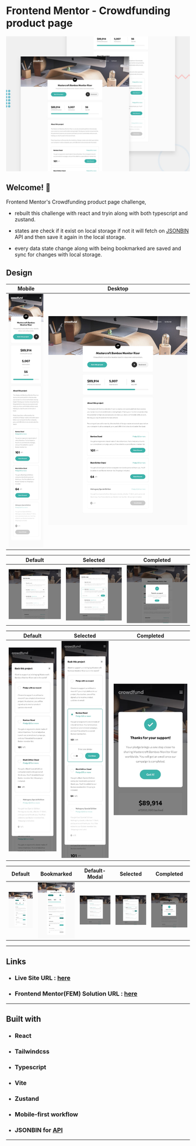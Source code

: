 # Frontend Mentor - Crowdfunding product page

![Design preview for the Crowdfunding product page coding challenge](./public/design/desktop-preview.jpg)

## Welcome! 👋

Frontend Mentor's Crowdfunding product page challenge,

- rebuilt this challenge with react and tryin along with both typescript and zustand.

- states are check if it exist on local storage if not it will fetch on [JSONBIN](https://jsonbin.io/) API and then save it again in the local storage.

- every data state change along with being bookmarked are saved and sync for changes with local storage. 



## Design

Mobile | Desktop
--- | ---
![Mobile Design](./public/design/mobile-design.jpg) | ![Desktop Design](./public/design/desktop-design.jpg)

Default | Selected | Completed
--- | --- | ---
![Desktop Design](./public/design/desktop-design-modal-default.jpg) | ![Desktop Design](./public/design/desktop-design-modal-selected.jpg) | ![Desktop Design](./public/design/desktop-design-modal-completed.jpg)

Default | Selected | Completed
--- | --- | ---
![Mobile Design](./public/design/mobile-design-modal-default.jpg) | ![Mobile Design](./public/design/mobile-design-modal-selected.jpg) | ![Mobile Design](./public/design/mobile-design-modal-completed.jpg)

Default | Bookmarked | Default-Modal | Selected | Completed
--- | --- | --- | --- | ---
![Mobile Design](./public/design/active-states-default.jpg) | ![Mobile Design](./public/design/active-states-bookmarked.jpg) | ![Mobile Design](./public/design/active-states-modal-default.jpg) | ![Mobile Design](./public/design/active-states-modal-selected.jpg) | ![Mobile Design](./public/design/active-states-modal-completed.jpg)


****

## Links

-   ### Live Site URL : [here](https://crowdfunding-product-page-react-omega.vercel.app/)
-   ### Frontend Mentor(FEM) Solution URL : [here](https://www.frontendmentor.io/solutions/crowdfunding-product-page-reacttypescript-zustand-vite-tailwindcss-wUW_S9uskP)

****

## Built with
-   ### React
-   ### Tailwindcss
-   ### Typescript
-   ### Vite
-   ### Zustand
-   ### Mobile-first workflow
-   ### JSONBIN for [API](https://jsonbin.io/)
****

